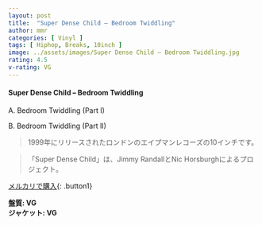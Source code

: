 ```yaml
---
layout: post
title:  "Super Dense Child – Bedroom Twiddling"
author: mmr
categories: [ Vinyl ]
tags: [ Hiphop, Breaks, 10inch ]
image: ../assets/images/Super Dense Child – Bedroom Twiddling.jpg
rating: 4.5
v-rating: VG
---
```


#### Super Dense Child – Bedroom Twiddling


A. Bedroom Twiddling (Part I)


B. Bedroom Twiddling (Part II)


> 1999年にリリースされたロンドンのエイプマンレコーズの10インチです。

> 「Super Dense Child」は、Jimmy RandallとNic Horsburghによるプロジェクト。


[メルカリで購入](https://jp.mercari.com/item/m41293882699){: .button1}


<div class="mt-4 mb-4 d-flex align-items-center">
<strong class="mr-1">盤質: VG</strong>
</div>
<div class="mt-4 mb-4 d-flex align-items-center">
<strong class="mr-1">ジャケット: VG</strong>
</div>